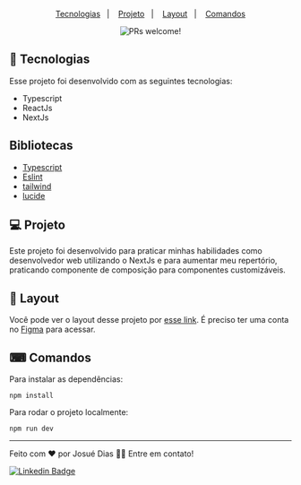<p align="center">
  <a href="#-tecnologias">Tecnologias</a>&nbsp;&nbsp;&nbsp;|&nbsp;&nbsp;&nbsp;
  <a href="#-projeto">Projeto</a>&nbsp;&nbsp;&nbsp;|&nbsp;&nbsp;&nbsp;
  <a href="#-layout">Layout</a>&nbsp;&nbsp;&nbsp;|&nbsp;&nbsp;&nbsp;
  <a href="#-comandos">Comandos</a>
</p>

<p align="center">
 <img src="https://img.shields.io/static/v1?label=PRs&message=welcome&color=49AA26&labelColor=000000" alt="PRs welcome!" />
</p>

## 🚀 Tecnologias
Esse projeto foi desenvolvido com as seguintes tecnologias:

- Typescript
- ReactJs
- NextJs

## Bibliotecas
- [Typescript](https://www.typescriptlang.org/)
- [Eslint](https://eslint.org)
- [tailwind](https://tailwindcss.com)
- [lucide](https://lucide.dev)

## 💻 Projeto

 Este projeto foi desenvolvido para praticar minhas habilidades como desenvolvedor web utilizando o NextJs e para aumentar meu repertório, praticando componente de composição para componentes customizáveis.

## 🔖 Layout
Você pode ver o layout desse projeto por [esse link](https://www.figma.com/community/file/1196874589259687769). É preciso ter uma conta no [Figma](https://figma.com) para acessar.


## ⌨ Comandos

Para instalar as dependências:

``` npm install  ```

Para rodar o projeto localmente: 

``` npm run dev  ```

 ---

<p>Feito com ❤️ por Josué Dias 👋🏽 Entre em contato!</p>

[![Linkedin Badge](https://img.shields.io/badge/-Josuedias-blue?style=flat-square&logo=Linkedin&logoColor=white&link=https://https://www.linkedin.com/in/nycole-xavier-641271202/)](https://www.linkedin.com/in/josué-dias-271458224/)

